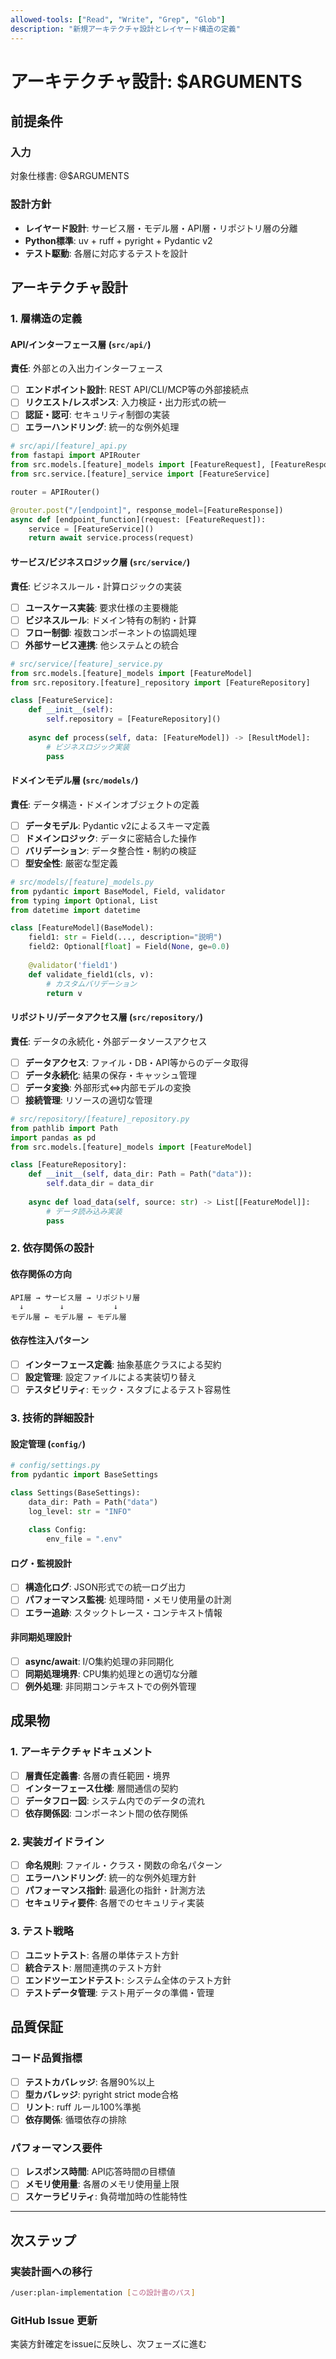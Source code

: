 ```yaml
---
allowed-tools: ["Read", "Write", "Grep", "Glob"]
description: "新規アーキテクチャ設計とレイヤード構造の定義"
---
```


# アーキテクチャ設計: $ARGUMENTS

## 前提条件

### 入力
対象仕様書: @$ARGUMENTS

### 設計方針
- **レイヤード設計**: サービス層・モデル層・API層・リポジトリ層の分離
- **Python標準**: uv + ruff + pyright + Pydantic v2
- **テスト駆動**: 各層に対応するテストを設計

## アーキテクチャ設計

### 1. 層構造の定義

#### API/インターフェース層 (`src/api/`)
**責任**: 外部との入出力インターフェース
- [ ] **エンドポイント設計**: REST API/CLI/MCP等の外部接続点
- [ ] **リクエスト/レスポンス**: 入力検証・出力形式の統一
- [ ] **認証・認可**: セキュリティ制御の実装
- [ ] **エラーハンドリング**: 統一的な例外処理

```python
# src/api/[feature]_api.py
from fastapi import APIRouter
from src.models.[feature]_models import [FeatureRequest], [FeatureResponse]
from src.service.[feature]_service import [FeatureService]

router = APIRouter()

@router.post("/[endpoint]", response_model=[FeatureResponse])
async def [endpoint_function](request: [FeatureRequest]):
    service = [FeatureService]()
    return await service.process(request)
```

#### サービス/ビジネスロジック層 (`src/service/`)
**責任**: ビジネスルール・計算ロジックの実装
- [ ] **ユースケース実装**: 要求仕様の主要機能
- [ ] **ビジネスルール**: ドメイン特有の制約・計算
- [ ] **フロー制御**: 複数コンポーネントの協調処理
- [ ] **外部サービス連携**: 他システムとの統合

```python
# src/service/[feature]_service.py
from src.models.[feature]_models import [FeatureModel]
from src.repository.[feature]_repository import [FeatureRepository]

class [FeatureService]:
    def __init__(self):
        self.repository = [FeatureRepository]()
    
    async def process(self, data: [FeatureModel]) -> [ResultModel]:
        # ビジネスロジック実装
        pass
```

#### ドメインモデル層 (`src/models/`)
**責任**: データ構造・ドメインオブジェクトの定義
- [ ] **データモデル**: Pydantic v2によるスキーマ定義
- [ ] **ドメインロジック**: データに密結合した操作
- [ ] **バリデーション**: データ整合性・制約の検証
- [ ] **型安全性**: 厳密な型定義

```python
# src/models/[feature]_models.py
from pydantic import BaseModel, Field, validator
from typing import Optional, List
from datetime import datetime

class [FeatureModel](BaseModel):
    field1: str = Field(..., description="説明")
    field2: Optional[float] = Field(None, ge=0.0)
    
    @validator('field1')
    def validate_field1(cls, v):
        # カスタムバリデーション
        return v
```

#### リポジトリ/データアクセス層 (`src/repository/`)
**責任**: データの永続化・外部データソースアクセス
- [ ] **データアクセス**: ファイル・DB・API等からのデータ取得
- [ ] **データ永続化**: 結果の保存・キャッシュ管理
- [ ] **データ変換**: 外部形式⇔内部モデルの変換
- [ ] **接続管理**: リソースの適切な管理

```python
# src/repository/[feature]_repository.py
from pathlib import Path
import pandas as pd
from src.models.[feature]_models import [FeatureModel]

class [FeatureRepository]:
    def __init__(self, data_dir: Path = Path("data")):
        self.data_dir = data_dir
    
    async def load_data(self, source: str) -> List[[FeatureModel]]:
        # データ読み込み実装
        pass
```

### 2. 依存関係の設計

#### 依存関係の方向
```
API層 → サービス層 → リポジトリ層
  ↓        ↓           ↓
モデル層 ← モデル層 ← モデル層
```

#### 依存性注入パターン
- [ ] **インターフェース定義**: 抽象基底クラスによる契約
- [ ] **設定管理**: 設定ファイルによる実装切り替え
- [ ] **テスタビリティ**: モック・スタブによるテスト容易性

### 3. 技術的詳細設計

#### 設定管理 (`config/`)
```python
# config/settings.py
from pydantic import BaseSettings

class Settings(BaseSettings):
    data_dir: Path = Path("data")
    log_level: str = "INFO"
    
    class Config:
        env_file = ".env"
```

#### ログ・監視設計
- [ ] **構造化ログ**: JSON形式での統一ログ出力
- [ ] **パフォーマンス監視**: 処理時間・メモリ使用量の計測
- [ ] **エラー追跡**: スタックトレース・コンテキスト情報

#### 非同期処理設計
- [ ] **async/await**: I/O集約処理の非同期化
- [ ] **同期処理境界**: CPU集約処理との適切な分離
- [ ] **例外処理**: 非同期コンテキストでの例外管理

## 成果物

### 1. アーキテクチャドキュメント
- [ ] **層責任定義書**: 各層の責任範囲・境界
- [ ] **インターフェース仕様**: 層間通信の契約
- [ ] **データフロー図**: システム内でのデータの流れ
- [ ] **依存関係図**: コンポーネント間の依存関係

### 2. 実装ガイドライン
- [ ] **命名規則**: ファイル・クラス・関数の命名パターン
- [ ] **エラーハンドリング**: 統一的な例外処理方針
- [ ] **パフォーマンス指針**: 最適化の指針・計測方法
- [ ] **セキュリティ要件**: 各層でのセキュリティ実装

### 3. テスト戦略
- [ ] **ユニットテスト**: 各層の単体テスト方針
- [ ] **統合テスト**: 層間連携のテスト方針
- [ ] **エンドツーエンドテスト**: システム全体のテスト方針
- [ ] **テストデータ管理**: テスト用データの準備・管理

## 品質保証

### コード品質指標
- [ ] **テストカバレッジ**: 各層90%以上
- [ ] **型カバレッジ**: pyright strict mode合格
- [ ] **リント**: ruff ルール100%準拠
- [ ] **依存関係**: 循環依存の排除

### パフォーマンス要件
- [ ] **レスポンス時間**: API応答時間の目標値
- [ ] **メモリ使用量**: 各層のメモリ使用量上限
- [ ] **スケーラビリティ**: 負荷増加時の性能特性

---

## 次ステップ

### 実装計画への移行
```bash
/user:plan-implementation [この設計書のパス]
```

### GitHub Issue 更新
実装方針確定をissueに反映し、次フェーズに進む